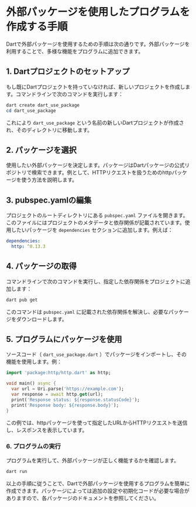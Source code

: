 # 外部パッケージを使用したプログラムを作成する手順

Dartで外部パッケージを使用するための手順は次の通りです。外部パッケージを利用することで、多様な機能をプログラムに追加できます。

## 1. Dartプロジェクトのセットアップ
もし既にDartプロジェクトを持っていなければ、新しいプロジェクトを作成します。コマンドラインで次のコマンドを実行します：

```powershell
dart create dart_use_package
cd dart_use_package
```
これにより `dart_use_package` という名前の新しいDartプロジェクトが作成され、そのディレクトリに移動します。

## 2. パッケージを選択
使用したい外部パッケージを決定します。パッケージはDartパッケージの公式リポジトリで検索できます。例として、HTTPリクエストを扱うためのhttpパッケージを使う方法を説明します。

## 3. pubspec.yamlの編集
プロジェクトのルートディレクトリにある `pubspec.yaml` ファイルを開きます。このファイルにはプロジェクトのメタデータと依存関係が記載されています。使用したいパッケージを `dependencies` セクションに追加します。例えば：

```yaml
dependencies:
  http: ^0.13.3
```

## 4. パッケージの取得
コマンドラインで次のコマンドを実行し、指定した依存関係をプロジェクトに追加します：

```bash
dart pub get
```
このコマンドは `pubspec.yaml` に記載された依存関係を解決し、必要なパッケージをダウンロードします。

## 5. プログラムにパッケージを使用
ソースコード（ `dart_use_package.dart` ）でパッケージをインポートし、その機能を使用します。例：

```dart
import 'package:http/http.dart' as http;

void main() async {
  var url = Uri.parse('https://example.com');
  var response = await http.get(url);
  print('Response status: ${response.statusCode}');
  print('Response body: ${response.body}');
}
```

この例では、httpパッケージを使って指定したURLからHTTPリクエストを送信し、レスポンスを表示しています。

### 6. プログラムの実行
プログラムを実行して、外部パッケージが正しく機能するかを確認します。

```bash
dart run
```

以上の手順に従うことで、Dartで外部パッケージを使用するプログラムを簡単に作成できます。パッケージによっては追加の設定や初期化コードが必要な場合がありますので、各パッケージのドキュメントを参照してください。
